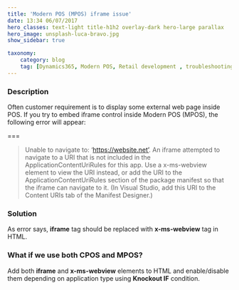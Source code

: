 ```yaml
---
title: 'Modern POS (MPOS) iframe issue'
date: 13:34 06/07/2017 
hero_classes: text-light title-h1h2 overlay-dark hero-large parallax
hero_image: unsplash-luca-bravo.jpg
show_sidebar: true

taxonomy:
    category: blog
    tag: [Dynamics365, Modern POS, Retail development , troubleshooting]
---
```


### Description

Often customer requirement is to display some external web page inside POS. If you try to embed iframe control inside Modern POS (MPOS), the following error will appear:

===

> Unable to navigate to: ‘https://website.net’. An iframe attempted to navigate to a URI that is not included in the ApplicationContentUriRules for this app. Use a x-ms-webview element to view the URI instead, or add the URI to the ApplicationContentUriRules section of the package manifest so that the iframe can navigate to it. (In Visual Studio, add this URI to the Content URIs tab of the Manifest Designer.)

### Solution

As error says, **iframe** tag should be replaced with **x-ms-webview** tag in HTML.


### What if we use both CPOS and MPOS?

Add both **iframe** and **x-ms-webview** elements to HTML and enable/disable them depending on application type using **Knockout IF** condition.
